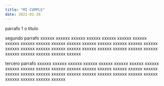 ```yaml
---
title: "MI CUMPLE"
date: 2022-01-28
---
```


parrafo 1 o titulo

segundo parrafo xxxxxx  xxxxxx  xxxxxx  xxxxxx  xxxxxx  xxxxxx  xxxxxx  xxxxxx  xxxxxx  xxxxxx  xxxxxx  xxxxxx  xxxxxx  xxxxxx  xxxxxx  xxxxxx  xxxxxx  xxxxxx  xxxxxx  xxxxxx  xxxxxx  xxxxxx  xxxxxx  xxxxxx  xxxxxx  xxxxxx  xxxxxx  xxxxxx  xxxxxx  xxxxxx  xxxxxx  xxxxxx 

tercero parrafo xxxxxx  xxxxxx  xxxxxx  xxxxxx  xxxxxx  xxxxxx  xxxxxx  xxxxxx  xxxxxx  xxxxxx  xxxxxx  xxxxxx  xxxxxx  xxxxxx  xxxxxx  xxxxxx  xxxxxx  xxxxxx  xxxxxx  xxxxxx  xxxxxx  xxxxxx  xxxxxx  xxxxxx  xxxxxx  xxxxxx  xxxxxx  xxxxxx  xxxxxx  xxxxxx  xxxxxx  xxxxxx 
